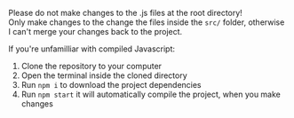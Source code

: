 
Please do not make changes to the .js files at the root directory!  
Only make changes to the change the files inside the `src/` folder, otherwise I can't merge your changes back to the project.

If you're unfamilliar with compiled Javascript:

1. Clone the repository to your computer
2. Open the terminal inside the cloned directory
3. Run `npm i` to download the project dependencies 
4. Run `npm start` it will automatically compile the project, when you make changes
